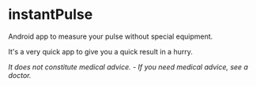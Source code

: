 # instantPulse

Android app to measure your pulse without special equipment.

It's a very quick app to give you a quick result in a hurry. 

*It does not constitute medical advice. - If you need medical advice, see a doctor.*
